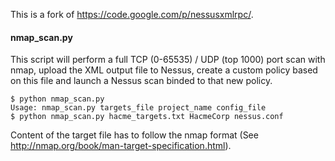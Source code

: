 This is a fork of https://code.google.com/p/nessusxmlrpc/.


#### nmap_scan.py

This script will perform a full TCP (0-65535) / UDP (top 1000) port scan with nmap, upload the XML output file to 
Nessus, create a custom policy based on this file and launch a Nessus scan binded to that new policy.

```shell
$ python nmap_scan.py
Usage: nmap_scan.py targets_file project_name config_file
$ python nmap_scan.py hacme_targets.txt HacmeCorp nessus.conf
```

Content of the target file has to follow the nmap format (See http://nmap.org/book/man-target-specification.html).
